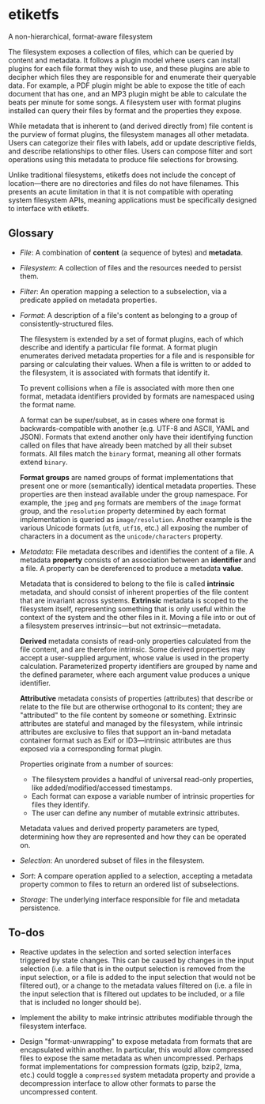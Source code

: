 # etiketfs
A non-hierarchical, format-aware filesystem

The filesystem exposes a collection of files, which can be queried by content
and metadata. It follows a plugin model where users can install plugins for each
file format they wish to use, and these plugins are able to decipher which files
they are responsible for and enumerate their queryable data. For example, a PDF
plugin might be able to expose the title of each document that has one, and an
MP3 plugin might be able to calculate the beats per minute for some songs. A
filesystem user with format plugins installed can query their files by format
and the properties they expose.

While metadata that is inherent to (and derived directly from) file content is
the purview of format plugins, the filesystem manages all other metadata. Users
can categorize their files with labels, add or update descriptive fields, and
describe relationships to other files. Users can compose filter and sort
operations using this metadata to produce file selections for browsing.

Unlike traditional filesystems, etiketfs does not include the concept of
location—there are no directories and files do not have filenames. This presents
an acute limitation in that it is not compatible with operating system
filesystem APIs, meaning applications must be specifically designed to interface
with etiketfs.

## Glossary

* *File*: A combination of **content** (a sequence of bytes) and **metadata**.

* *Filesystem*: A collection of files and the resources needed to persist them.

* *Filter*: An operation mapping a selection to a subselection, via a predicate
  applied on metadata properties.

* *Format*: A description of a file's content as belonging to a group of
  consistently-structured files.

  The filesystem is extended by a set of format plugins, each of which describe
  and identify a particular file format. A format plugin enumerates derived
  metadata properties for a file and is responsible for parsing or calculating
  their values. When a file is written to or added to the filesystem, it is
  associated with formats that identify it.

  To prevent collisions when a file is associated with more then one format,
  metadata identifiers provided by formats are namespaced using the format name.

  A format can be super/subset, as in cases where one format is
  backwards-compatible with another (e.g. UTF-8 and ASCII, YAML and JSON).
  Formats that extend another only have their identifying function called on
  files that have already been matched by all their subset formats. All files
  match the `binary` format, meaning all other formats extend `binary`.

  **Format groups** are named groups of format implementations that present one
  or more (semantically) identical metadata properties. These properties are
  then instead available under the group namespace. For example, the `jpeg` and
  `png` formats are members of the `image` format group, and the `resolution`
  property determined by each format implementation is queried as
  `image/resolution`. Another example is the various Unicode formats (`utf8`,
  `utf16`, etc.) all exposing the number of characters in a document as the
  `unicode/characters` property.

* *Metadata*: File metadata describes and identifies the content of a file. A
  metadata **property** consists of an association between an **identifier** and
  a file. A property can be dereferenced to produce a metadata **value**.

  Metadata that is considered to belong to the file is called **intrinsic**
  metadata, and should consist of inherent properties of the file content that
  are invariant across systems. **Extrinsic** metadata is scoped to the
  filesystem itself, representing something that is only useful within the
  context of the system and the other files in it. Moving a file into or out of
  a filesystem preserves intrinsic—but not extrinsic—metadata.

  **Derived** metadata consists of read-only properties calculated from the file
  content, and are therefore intrinsic. Some derived properties may accept a
  user-supplied argument, whose value is used in the property calculation.
  Parameterized property identifiers are grouped by name and the defined
  parameter, where each argument value produces a unique identifier.

  **Attributive** metadata consists of properties (attributes) that describe or
  relate to the file but are otherwise orthogonal to its content; they are
  "attributed" to the file content by someone or something. Extrinsic attributes
  are stateful and managed by the filesystem, while intrinsic attributes are
  exclusive to files that support an in-band metadata container format such as
  Exif or ID3—intrinsic attributes are thus exposed via a corresponding format
  plugin.

  Properties originate from a number of sources:
  * The filesystem provides a handful of universal read-only properties, like
    added/modified/accessed timestamps.
  * Each format can expose a variable number of intrinsic properties for files
    they identify.
  * The user can define any number of mutable extrinsic attributes.

  Metadata values and derived property parameters are typed, determining how
  they are represented and how they can be operated on.

* *Selection*: An unordered subset of files in the filesystem.

* *Sort*: A compare operation applied to a selection, accepting a metadata
  property common to files to return an ordered list of subselections.

* *Storage*: The underlying interface responsible for file and metadata
  persistence.

## To-dos

* Reactive updates in the selection and sorted selection interfaces triggered by
  state changes. This can be caused by changes in the input selection (i.e. a
  file that is in the output selection is removed from the input selection, or a
  file is added to the input selection that would not be filtered out), or a
  change to the metadata values filtered on (i.e. a file in the input selection
  that is filtered out updates to be included, or a file that is included no
  longer should be).

* Implement the ability to make intrinsic attributes modifiable through the
  filesystem interface.

* Design "format-unwrapping" to expose metadata from formats that are
  encapsulated within another. In particular, this would allow compressed files
  to expose the same metadata as when uncompressed. Perhaps format
  implementations for compression formats (gzip, bzip2, lzma, etc.) could
  toggle a `compressed` system metadata property and provide a decompression
  interface to allow other formats to parse the uncompressed content.

